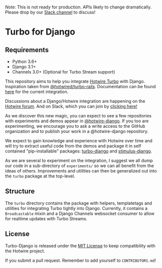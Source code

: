 _Note_: This is not ready for production. APIs likely to change dramatically. Please drop by our [Slack channel](https://join.slack.com/t/pragmaticmindsgruppe/shared_invite/zt-kl0e0plt-uXGQ1PUt5yRohLNYcVvhhQ) to discuss!

# Turbo for Django

## Requirements

- Python 3.6+
- Django 3.1+
- Channels 3.0+ (Optional for Turbo Stream support)

This repository aims to help you integrate [Hotwire Turbo](https://turbo.hotwire.dev/) with Django. Inspiration taken from [@hotwired/turbo-rails](https://github.com/hotwired/turbo-rails).
Documentation can be found [here](documentation.md) for the current integration.

Discussions about a Django/Hotwire integration are happening on the [Hotwire forum](https://discuss.hotwire.dev/t/django-backend-support-for-hotwire/1570). And on Slack, which you can join by [clicking here!](https://join.slack.com/t/pragmaticmindsgruppe/shared_invite/zt-kl0e0plt-uXGQ1PUt5yRohLNYcVvhhQ)

As we discover this new magic, you can expect to see a few repositories with experiments and demos appear in [@hotwire-django](https://github.com/hotwire-django). If you too are experimenting, we encourage you to ask a write access to the GitHub organization and to publish your work in a @hotwire-django repository.

We expect to gain knowledge and experience with Hotwire over time and will try to extract useful code from the demos and package it in self contained "pip-installable" packages: [turbo-django](https://github.com/hotwire-django/turbo-django) and [stimulus-django](https://github.com/hotwire-django/stimulus-django).

As we are several to experiment on the integration, I suggest we all dump our code in a sub-directory of `experiments/` so we can all benefit from the ideas of others. Improvements and utilities can then be generalized out into the `turbo` package at the top-level.

## Structure
The `turbo` directory contains the package with helpers, templatetags and utilities for integrating Turbo tightly into Django. Currently, it contains a `Broadcastable` mixin and a Django Channels websocket consumer to allow for realtime updates with Turbo Streams.

## License

Turbo-Django is released under the [MIT License](https://opensource.org/licenses/MIT) to keep compatibility with the Hotwire project.

If you submit a pull request. Remember to add yourself to `CONTRIBUTORS.md`!
